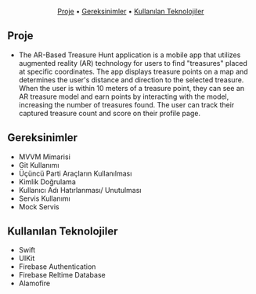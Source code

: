 
<p align="center">
  <a href="#project">Proje</a> •
  <a href="#requirements">Gereksinimler</a> •
  <a href="#technologies-used">Kullanılan Teknolojiler</a> 
</p>


## Proje
* The AR-Based Treasure Hunt application is a mobile app that utilizes augmented reality (AR) technology for users to find "treasures" placed at specific coordinates. The app displays treasure points on a map and determines the user's distance and direction to the selected treasure. When the user is within 10 meters of a treasure point, they can see an AR treasure model and earn points by interacting with the model, increasing the number of treasures found. The user can track their captured treasure count and score on their profile page.

## Gereksinimler
* MVVM Mimarisi
* Git Kullanımı
* Üçüncü Parti Araçların Kullanılması
* Kimlik Doğrulama
* Kullanıcı Adı Hatırlanması/ Unutulması
* Servis Kullanımı
* Mock Servis

## Kullanılan Teknolojiler
* Swift
* UIKit
* Firebase Authentication
* Firebase Reltime Database
* Alamofire
